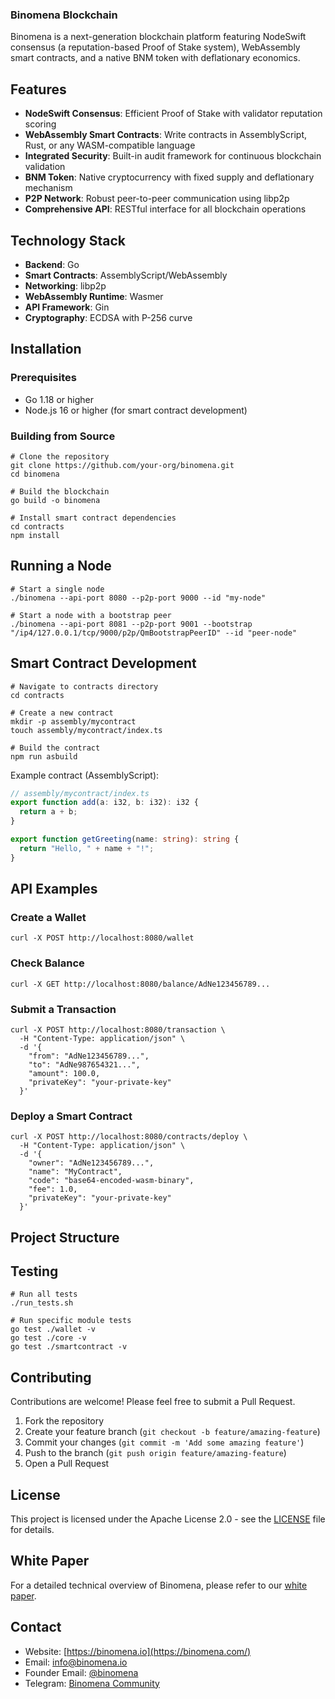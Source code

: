 ### Binomena Blockchain

Binomena is a next-generation blockchain platform featuring NodeSwift consensus (a reputation-based Proof of Stake system), WebAssembly smart contracts, and a native BNM token with deflationary economics.

## Features

- **NodeSwift Consensus**: Efficient Proof of Stake with validator reputation scoring
- **WebAssembly Smart Contracts**: Write contracts in AssemblyScript, Rust, or any WASM-compatible language
- **Integrated Security**: Built-in audit framework for continuous blockchain validation
- **BNM Token**: Native cryptocurrency with fixed supply and deflationary mechanism
- **P2P Network**: Robust peer-to-peer communication using libp2p
- **Comprehensive API**: RESTful interface for all blockchain operations


## Technology Stack

- **Backend**: Go
- **Smart Contracts**: AssemblyScript/WebAssembly
- **Networking**: libp2p
- **WebAssembly Runtime**: Wasmer
- **API Framework**: Gin
- **Cryptography**: ECDSA with P-256 curve


## Installation

### Prerequisites

- Go 1.18 or higher
- Node.js 16 or higher (for smart contract development)


### Building from Source

```shellscript
# Clone the repository
git clone https://github.com/your-org/binomena.git
cd binomena

# Build the blockchain
go build -o binomena

# Install smart contract dependencies
cd contracts
npm install
```

## Running a Node

```shellscript
# Start a single node
./binomena --api-port 8080 --p2p-port 9000 --id "my-node"

# Start a node with a bootstrap peer
./binomena --api-port 8081 --p2p-port 9001 --bootstrap "/ip4/127.0.0.1/tcp/9000/p2p/QmBootstrapPeerID" --id "peer-node"
```

## Smart Contract Development

```shellscript
# Navigate to contracts directory
cd contracts

# Create a new contract
mkdir -p assembly/mycontract
touch assembly/mycontract/index.ts

# Build the contract
npm run asbuild
```

Example contract (AssemblyScript):

```typescript
// assembly/mycontract/index.ts
export function add(a: i32, b: i32): i32 {
  return a + b;
}

export function getGreeting(name: string): string {
  return "Hello, " + name + "!";
}
```

## API Examples

### Create a Wallet

```shellscript
curl -X POST http://localhost:8080/wallet
```

### Check Balance

```shellscript
curl -X GET http://localhost:8080/balance/AdNe123456789...
```

### Submit a Transaction

```shellscript
curl -X POST http://localhost:8080/transaction \
  -H "Content-Type: application/json" \
  -d '{
    "from": "AdNe123456789...",
    "to": "AdNe987654321...",
    "amount": 100.0,
    "privateKey": "your-private-key"
  }'
```

### Deploy a Smart Contract

```shellscript
curl -X POST http://localhost:8080/contracts/deploy \
  -H "Content-Type: application/json" \
  -d '{
    "owner": "AdNe123456789...",
    "name": "MyContract",
    "code": "base64-encoded-wasm-binary",
    "fee": 1.0,
    "privateKey": "your-private-key"
  }'
```

## Project Structure


## Testing

```shellscript
# Run all tests
./run_tests.sh

# Run specific module tests
go test ./wallet -v
go test ./core -v
go test ./smartcontract -v
```

## Contributing

Contributions are welcome! Please feel free to submit a Pull Request.

1. Fork the repository
2. Create your feature branch (`git checkout -b feature/amazing-feature`)
3. Commit your changes (`git commit -m 'Add some amazing feature'`)
4. Push to the branch (`git push origin feature/amazing-feature`)
5. Open a Pull Request


## License

This project is licensed under the Apache License 2.0 - see the [LICENSE](LICENSE) file for details.

## White Paper

For a detailed technical overview of Binomena, please refer to our [white paper](https://example.com/binomena-whitepaper.pdf).

## Contact

- Website: [https://binomena.io](https://binomena.com/)
- Email: [info@binomena.io](team@binomena.com)
- Founder Email: [@binomena](juxhino.kap@yahoo.com)
- Telegram: [Binomena Community](https://t.me/binomchain)
